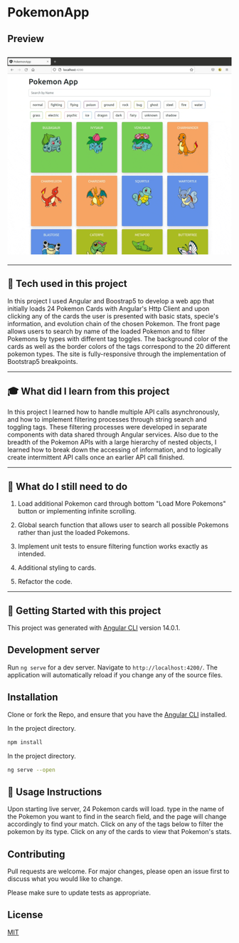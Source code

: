 # PokemonApp

## **Preview**

## ![tree diagram](src/assets/project_preview.gif)

---

## :wrench: **Tech used in this project**

In this project I used Angular and Boostrap5 to develop a web app that initially loads 24 Pokemon Cards with Angular's Http Client and upon clicking any of the cards the user is presented with basic stats, specie's information, and evolution chain of the chosen Pokemon. The front page allows users to search by name of the loaded Pokemon and to filter Pokemons by types with different tag toggles. The background color of the cards as well as the border colors of the tags correspond to the 20 different pokemon types. The site is fully-responsive through the implementation of Bootstrap5 breakpoints.

---

## :mortar_board: **What did I learn from this project**

In this project I learned how to handle multiple API calls asynchronously, and how to implement filtering processes through string search and toggling tags. These filtering processes were developed in separate components with data shared through Angular services.
Also due to the breadth of the Pokemon APIs with a large hierarchy of nested objects, I learned how to break down the accessing of information, and to logically create intermittent API calls once an earlier API call finished.

---

## :memo: **What do I still need to do**

1. Load additional Pokemon card through bottom "Load More Pokemons" button or implementing infinite scrolling.

2. Global search function that allows user to search all possible Pokemons rather than just the loaded Pokemons.

3. Implement unit tests to ensure filtering function works exactly as intended.

4. Additional styling to cards.

5. Refactor the code.

---

## :seedling: **Getting Started with this project**

This project was generated with [Angular CLI](https://github.com/angular/angular-cli) version 14.0.1.

## Development server

Run `ng serve` for a dev server. Navigate to `http://localhost:4200/`. The application will automatically reload if you change any of the source files.

## Installation

Clone or fork the Repo, and ensure that you have the [Angular CLI](https://github.com/angular/angular-cli) installed.

In the project directory.

```bash
npm install
```

In the project directory.

```bash
ng serve --open
```

## :bookmark_tabs: **Usage Instructions**

Upon starting live server, 24 Pokemon cards will load. type in the name of the Pokemon you want to find in the search field, and the page will change accordingly to find your match. Click on any of the tags below to filter the pokemon by its type.
Click on any of the cards to view that Pokemon's stats.

## Contributing

Pull requests are welcome. For major changes, please open an issue first to discuss what you would like to change.

Please make sure to update tests as appropriate.

## License

[MIT](https://choosealicense.com/licenses/mit/)
